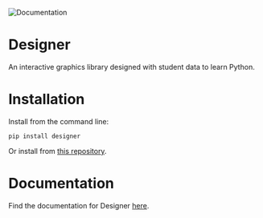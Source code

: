 ![Documentation](https://github.com/krishols/designer/actions/workflows/docs.yml/badge.svg)
# Designer
An interactive graphics library designed with student data to learn Python.

# Installation
Install from the command line: 

 ```
 pip install designer
 ```
  
Or install from [this repository](github.com/krishols/designer).

# Documentation
Find the documentation for Designer [here](https://krishols.github.io/designer/).
